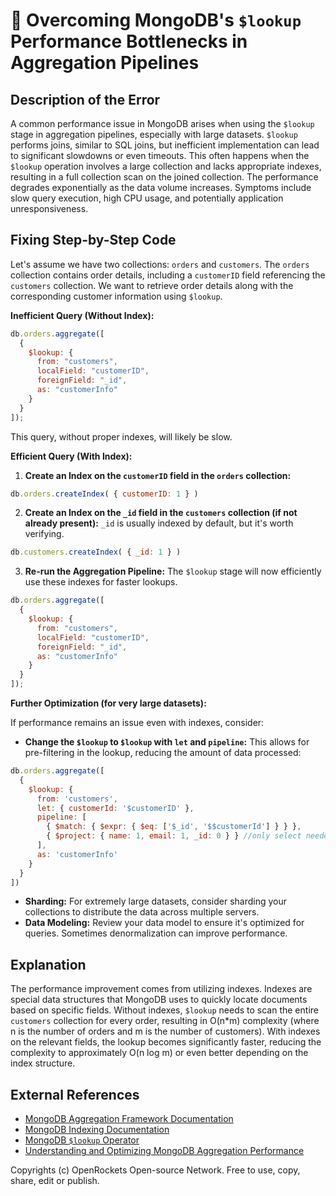 # 🐞 Overcoming MongoDB's `$lookup` Performance Bottlenecks in Aggregation Pipelines


## Description of the Error

A common performance issue in MongoDB arises when using the `$lookup` stage in aggregation pipelines, especially with large datasets.  `$lookup` performs joins, similar to SQL joins, but inefficient implementation can lead to significant slowdowns or even timeouts. This often happens when the `$lookup` operation involves a large collection and lacks appropriate indexes, resulting in a full collection scan on the joined collection. The performance degrades exponentially as the data volume increases.  Symptoms include slow query execution, high CPU usage, and potentially application unresponsiveness.

## Fixing Step-by-Step Code

Let's assume we have two collections: `orders` and `customers`.  The `orders` collection contains order details, including a `customerID` field referencing the `customers` collection.  We want to retrieve order details along with the corresponding customer information using `$lookup`.

**Inefficient Query (Without Index):**

```javascript
db.orders.aggregate([
  {
    $lookup: {
      from: "customers",
      localField: "customerID",
      foreignField: "_id",
      as: "customerInfo"
    }
  }
]);
```

This query, without proper indexes, will likely be slow.

**Efficient Query (With Index):**

1. **Create an Index on the `customerID` field in the `orders` collection:**

```javascript
db.orders.createIndex( { customerID: 1 } )
```

2. **Create an Index on the `_id` field in the `customers` collection (if not already present):**  `_id` is usually indexed by default, but it's worth verifying.

```javascript
db.customers.createIndex( { _id: 1 } )
```

3. **Re-run the Aggregation Pipeline:** The `$lookup` stage will now efficiently use these indexes for faster lookups.

```javascript
db.orders.aggregate([
  {
    $lookup: {
      from: "customers",
      localField: "customerID",
      foreignField: "_id",
      as: "customerInfo"
    }
  }
]);
```

**Further Optimization (for very large datasets):**

If performance remains an issue even with indexes, consider:

* **Change the `$lookup` to `$lookup` with `let` and `pipeline`:** This allows for pre-filtering in the lookup, reducing the amount of data processed:

```javascript
db.orders.aggregate([
  {
    $lookup: {
      from: 'customers',
      let: { customerId: '$customerID' },
      pipeline: [
        { $match: { $expr: { $eq: ['$_id', '$$customerId'] } } },
        { $project: { name: 1, email: 1, _id: 0 } } //only select needed fields
      ],
      as: 'customerInfo'
    }
  }
])
```

* **Sharding:** For extremely large datasets, consider sharding your collections to distribute the data across multiple servers.
* **Data Modeling:** Review your data model to ensure it's optimized for queries.  Sometimes denormalization can improve performance.

## Explanation

The performance improvement comes from utilizing indexes.  Indexes are special data structures that MongoDB uses to quickly locate documents based on specific fields.  Without indexes, `$lookup` needs to scan the entire `customers` collection for every order, resulting in O(n*m) complexity (where n is the number of orders and m is the number of customers).  With indexes on the relevant fields, the lookup becomes significantly faster, reducing the complexity to approximately O(n log m) or even better depending on the index structure.

## External References

* [MongoDB Aggregation Framework Documentation](https://www.mongodb.com/docs/manual/aggregation/)
* [MongoDB Indexing Documentation](https://www.mongodb.com/docs/manual/indexes/)
* [MongoDB `$lookup` Operator](https://www.mongodb.com/docs/manual/reference/operator/aggregation/lookup/)
* [Understanding and Optimizing MongoDB Aggregation Performance](https://www.mongodb.com/blog/post/optimizing-mongodb-aggregation-performance)


Copyrights (c) OpenRockets Open-source Network. Free to use, copy, share, edit or publish.

